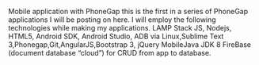 Mobile application with PhoneGap this is the first in a series of PhoneGap applications I will be posting on here. I will employ the following technologies while making my applications.
LAMP Stack
JS, Nodejs, HTML5, Android SDK, Android Studio, ADB via Linux,Sublime Text 3,Phonegap,Git,AngularJS,Bootstrap 3, jQuery MobileJava JDK 8
FireBase (document database “cloud”) for CRUD from app to database.
